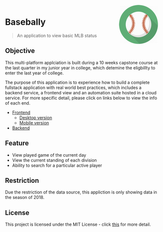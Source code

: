 <img src="icon.png" height="128" align="right" />

# Basebally
> An application to view basic MLB status 

## Objective
This multi-platform applciation is built during a 10 weeks capstone course at the last quarter in my junior year in college, which detemine the eligbillty to enter the last year of college.

The purpose of this application is to experience how to build a complete fullstack application with real world best practices, which includes a backend service, a frontend view and an automation suite hosted in a cloud service.
For more specific detail, please click on links below to view the info of each end.

- [Frontend](./frontend/frontend.md)
  - [Desktop version](./frontend/desktop/desktop.md)
  - [Mobile version](./frontend/mobile/mobile.md)
- [Backend](./backend/backend.md)

## Feature
- View played game of the current day 
- View the current standing of each division
- Ability to search for a particular active player

## Restriction 
Due the restriction of the data source, this appliction is only showing data in the season of 2018.

## License
This project is licensed under the MIT License - click [this](LICENSE.md) for more detail.

